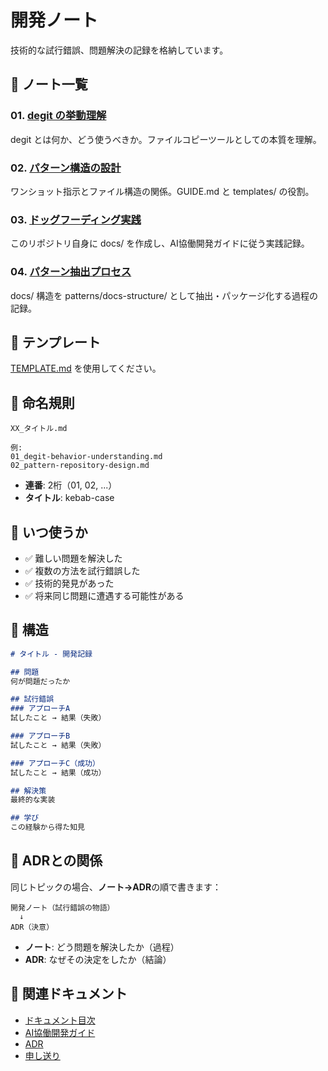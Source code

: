 # 開発ノート

技術的な試行錯誤、問題解決の記録を格納しています。

## 📄 ノート一覧

### 01. [degit の挙動理解](./01_degit-understanding.md)
degit とは何か、どう使うべきか。ファイルコピーツールとしての本質を理解。

### 02. [パターン構造の設計](./02_pattern-structure-design.md)
ワンショット指示とファイル構造の関係。GUIDE.md と templates/ の役割。

### 03. [ドッグフーディング実践](./03_repository-dogfooding.md)
このリポジトリ自身に docs/ を作成し、AI協働開発ガイドに従う実践記録。

### 04. [パターン抽出プロセス](./04_pattern-extraction-process.md)
docs/ 構造を patterns/docs-structure/ として抽出・パッケージ化する過程の記録。

## 📝 テンプレート

[TEMPLATE.md](./TEMPLATE.md) を使用してください。

## 📂 命名規則

```
XX_タイトル.md

例:
01_degit-behavior-understanding.md
02_pattern-repository-design.md
```

- **連番**: 2桁（01, 02, ...）
- **タイトル**: kebab-case

## 🎯 いつ使うか

- ✅ 難しい問題を解決した
- ✅ 複数の方法を試行錯誤した
- ✅ 技術的発見があった
- ✅ 将来同じ問題に遭遇する可能性がある

## 📖 構造

```markdown
# タイトル - 開発記録

## 問題
何が問題だったか

## 試行錯誤
### アプローチA
試したこと → 結果（失敗）

### アプローチB
試したこと → 結果（失敗）

### アプローチC（成功）
試したこと → 結果（成功）

## 解決策
最終的な実装

## 学び
この経験から得た知見
```

## 🔄 ADRとの関係

同じトピックの場合、**ノート→ADR**の順で書きます：

```
開発ノート（試行錯誤の物語）
  ↓
ADR（決意）
```

- **ノート**: どう問題を解決したか（過程）
- **ADR**: なぜその決定をしたか（結論）

## 🔗 関連ドキュメント

- [ドキュメント目次](../README.md)
- [AI協働開発ガイド](../ai-collaboration/)
- [ADR](../architecture/decisions/)
- [申し送り](../letter/)
